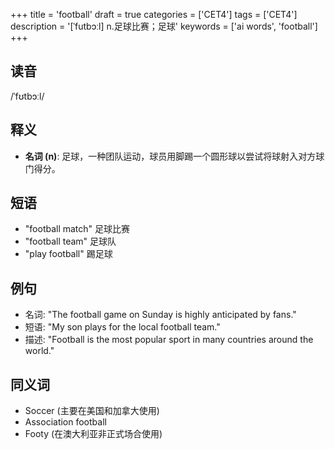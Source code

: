 +++
title = 'football'
draft = true
categories = ['CET4']
tags = ['CET4']
description = '[ˈfutbɔːl] n.足球比赛；足球'
keywords = ['ai words', 'football']
+++

## 读音
/ˈfʊtbɔːl/

## 释义
- **名词 (n)**: 足球，一种团队运动，球员用脚踢一个圆形球以尝试将球射入对方球门得分。

## 短语
- "football match" 足球比赛
- "football team" 足球队
- "play football" 踢足球

## 例句
- 名词: "The football game on Sunday is highly anticipated by fans."
- 短语: "My son plays for the local football team."
- 描述: "Football is the most popular sport in many countries around the world."

## 同义词
- Soccer (主要在美国和加拿大使用)
- Association football
- Footy (在澳大利亚非正式场合使用)
